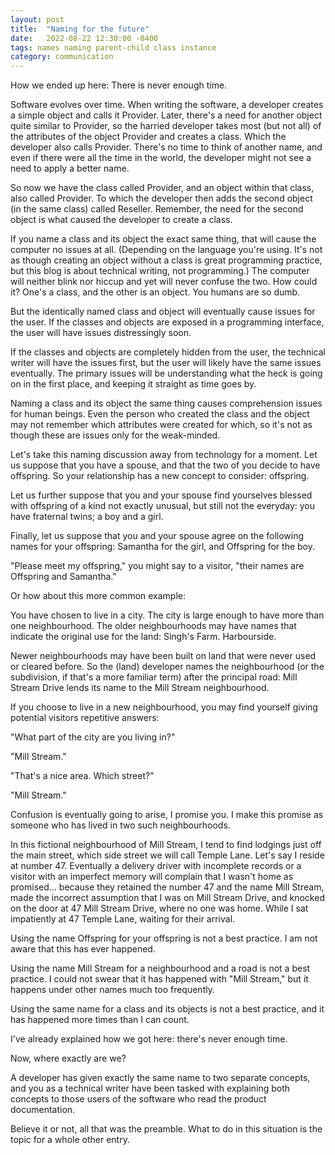 ```yaml
---
layout: post
title:  "Naming for the future"
date:   2022-08-22 12:30:00 -0400
tags: names naming parent-child class instance
category: communication
---
```

How we ended up here: There is never enough time.

Software evolves over time. When writing the software, a developer creates a simple object and calls it Provider. Later, there's a need for another object quite similar to Provider, so the harried developer takes most (but not all) of the attributes of the object Provider and creates a class. Which the developer also calls Provider. There's no time to think of another name, and even if there were all the time in the world, the developer might not see a need to apply a better name.

So now we have the class called Provider, and an object within that class, also called Provider. To which the developer then adds the second object (in the same class) called Reseller. Remember, the need for the second object is what caused the developer to create a class.

If you name a class and its object the exact same thing, that will cause the computer no issues at all. (Depending on the language you're using. It's not as though creating an object without a class is great programming practice, but this blog is about technical writing, not programming.) The computer will neither blink nor hiccup and yet will never confuse the two. How could it? One's a class, and the other is an object. You humans are so dumb.

But the identically named class and object will eventually cause issues for the user. If the classes and objects are exposed in a programming interface, the user will have issues distressingly soon.

If the classes and objects are completely hidden from the user, the technical writer will have the issues first, but the user will likely have the same issues eventually. The primary issues will be understanding what the heck is going on in the first place, and keeping it straight as time goes by.

Naming a class and its object the same thing causes comprehension issues for human beings. Even the person who created the class and the object may not remember which attributes were created for which, so it's not as though these are issues only for the weak-minded.

Let's take this naming discussion away from technology for a moment. Let us suppose that you have a spouse, and that the two of you decide to have offspring. So your relationship has a new concept to consider: offspring.

Let us further suppose that you and your spouse find yourselves blessed with offspring of a kind not exactly unusual, but still not the everyday: you have fraternal twins; a boy and a girl.

Finally, let us suppose that you and your spouse agree on the following names for your offspring: Samantha for the girl, and Offspring for the boy.

"Please meet my offspring," you might say to a visitor, "their names are Offspring and Samantha."

Or how about this more common example:

You have chosen to live in a city. The city is large enough to have more than one neighbourhood. The older neighbourhoods may have names that indicate the original use for the land: Singh's Farm. Harbourside.

Newer neighbourhoods may have been built on land that were never used or cleared before. So the (land) developer names the neighbourhood (or the subdivision, if that's a more familiar term) after the principal road: Mill Stream Drive lends its name to the Mill Stream neighbourhood.

If you choose to live in a new neighbourhood, you may find yourself giving potential visitors repetitive answers:

"What part of the city are you living in?"

"Mill Stream."

"That's a nice area. Which street?"

"Mill Stream."

Confusion is eventually going to arise, I promise you. I make this promise as someone who has lived in two such neighbourhoods. 

In this fictional neighbourhood of Mill Stream, I tend to find lodgings just off the main street, which side street we will call Temple Lane. Let's say I reside at number 47. Eventually a delivery driver with incomplete records or a visitor with an imperfect memory will complain that I wasn't home as promised... because they retained the number 47 and the name Mill Stream, made the incorrect assumption that I was on Mill Stream Drive, and knocked on the door at 47 Mill Stream Drive, where no one was home. While I sat impatiently at 47 Temple Lane, waiting for their arrival.

Using the name Offspring for your offspring is not a best practice. I am not aware that this has ever happened.

Using the name Mill Stream for a neighbourhood and a road is not a best practice. I could not swear that it has happened with "Mill Stream," but it happens under other names much too frequently.

Using the same name for a class and its objects is not a best practice, and it has happened more times than I can count.

I've already explained how we got here: there's never enough time.

Now, where exactly are we?

A developer has given exactly the same name to two separate concepts, and you as a technical writer have been tasked with explaining both concepts to those users of the software who read the product documentation.

Believe it or not, all that was the preamble. What to do in this situation is the topic for a whole other entry.
